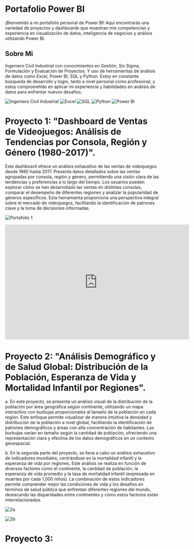 # Portafolio Power BI 

¡Bienvenido a mi portafolio personal de Power BI! Aquí encontrarás una variedad de proyectos y dashboards que muestran mis competencias y experiencia en visualización de datos, inteligencia de negocios y análisis utilizando Power BI.

## Sobre Mi

Ingeniero Civil Industrial con conocimientos en Gestión, Six Sigma, Formulación y Evaluación de Proyectos. Y uso de herramientas de análisis de datos como Excel, Power BI, SQL y Python. Estoy en constante búsqueda de desarrollo y logro, tanto a nivel personal como profesional, y estoy comprometido en aplicar mi experiencia y habilidades en análisis de datos para enfrentar nuevos desafíos.

![Ingeniero Civil Industrial](https://img.shields.io/badge/Ingeniero%20Civil%20Industrial-Engineering-orange?logo=Codeforces&logoColor=white)
![Excel](https://img.shields.io/badge/Excel-Data%20Analysis-brightgreen?logo=Microsoft-Excel&logoColor=white)
![SQL](https://img.shields.io/badge/SQL-Database%20Management-blue?logo=Microsoft-SQL-Server&logoColor=white)
![Python](https://img.shields.io/badge/Python-Data%20Analysis-yellow?logo=Python&logoColor=white)
![Power BI](https://img.shields.io/badge/Power%20BI-Data%20Visualization-yellow?logo=Power-BI)


# Proyecto 1: "Dashboard de Ventas de Videojuegos: Análisis de Tendencias por Consola, Región y Género (1980-2017)".

Este dashboard ofrece un análisis exhaustivo de las ventas de videojuegos desde 1980 hasta 2017. Presenta datos detallados sobre las ventas agrupadas por consola, región y género, permitiendo una visión clara de las tendencias y preferencias a lo largo del tiempo. Los usuarios pueden explorar cómo se han desarrollado las ventas en distintas consolas, comparar el desempeño de diferentes regiones y analizar la popularidad de géneros específicos. Esta herramienta proporciona una perspectiva integral sobre el mercado de videojuegos, facilitando la identificación de patrones clave y la toma de decisiones informadas.

![Portafolio 1](https://github.com/user-attachments/assets/3a52f85a-b8f5-40e5-b035-a5a993c83a1e)

<iframe title="Proyecto 1" width="600" height="373.5" src="https://app.powerbi.com/view?r=eyJrIjoiZGU1YjBlNWEtYTZhMy00MzdlLTk4ODAtNGZhMTNjNmU5NmU5IiwidCI6IjMyNGIwZDFlLTQ0YzgtNDkyMi1hMzVmLTc5ZTY3NjUzY2IwOCIsImMiOjR9" frameborder="0" allowFullScreen="true"></iframe>


# Proyecto 2: "Análisis Demográfico y de Salud Global: Distribución de la Población, Esperanza de Vida y Mortalidad Infantil por Regiones".

a. En este proyecto, se presenta un análisis visual de la distribución de la población por área geográfica según continente, utilizando un mapa interactivo con burbujas proporcionales al tamaño de la población en cada región. Este enfoque permite visualizar de manera intuitiva la densidad y distribución de la población a nivel global, facilitando la identificación de patrones demográficos y áreas con alta concentración de habitantes. Las burbujas varían en tamaño según la cantidad de población, ofreciendo una representación clara y efectiva de los datos demográficos en un contexto geoespacial.

b. En la segunda parte del proyecto, se lleva a cabo un análisis exhaustivo de indicadores mundiales, centrándose en la mortalidad infantil y la esperanza de vida por regiones. Este análisis se realiza en función de diversos factores como el continente, la cantidad de población, la esperanza de vida promedio y la tasa de mortalidad infantil (expresada en muertes por cada 1,000 niños). La combinación de estos indicadores permite comprender mejor las condiciones de vida y los desafíos en términos de salud pública que enfrentan diferentes regiones del mundo, destacando las disparidades entre continentes y cómo estos factores están interrelacionados.

![2a](https://github.com/user-attachments/assets/89e1b021-2c08-4eb8-bb62-8837f6522b29)

![2b](https://github.com/user-attachments/assets/a83e4862-3330-4eae-8368-b4cc8e4b6131)


# Proyecto 3: 




